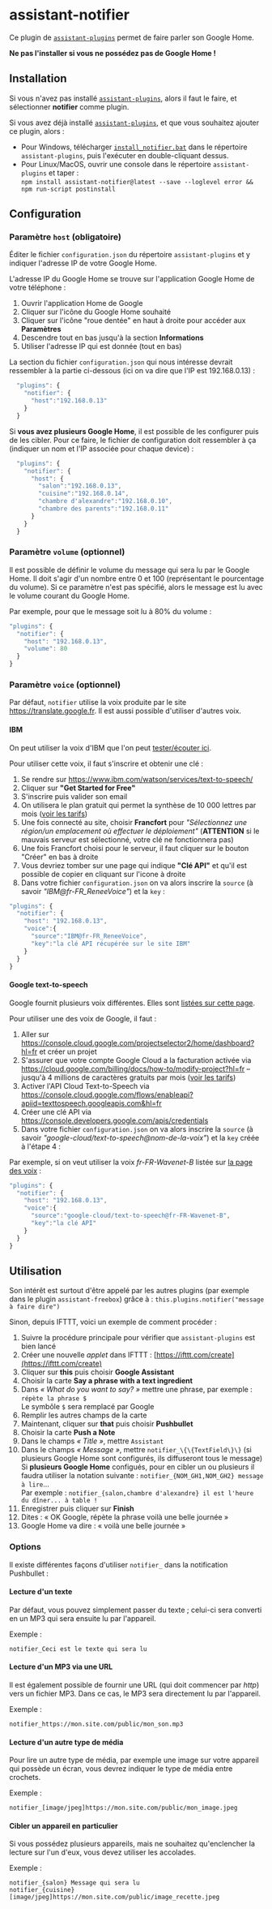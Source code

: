 # assistant-notifier

Ce plugin de [`assistant-plugins`](https://aymkdn.github.io/assistant-plugins/) permet de faire parler son Google Home.

**Ne pas l'installer si vous ne possédez pas de Google Home !**

## Installation

Si vous n'avez pas installé [`assistant-plugins`](https://aymkdn.github.io/assistant-plugins/), alors il faut le faire, et sélectionner **notifier** comme plugin.

Si vous avez déjà installé [`assistant-plugins`](https://aymkdn.github.io/assistant-plugins/), et que vous souhaitez ajouter ce plugin, alors :
  - Pour Windows, télécharger [`install_notifier.bat`](https://github-proxy.kodono.info/?q=https://raw.githubusercontent.com/Aymkdn/assistant-notifier/master/install_notifier.bat&download=install_notifier.bat) dans le répertoire `assistant-plugins`, puis l'exécuter en double-cliquant dessus.  
  - Pour Linux/MacOS, ouvrir une console dans le répertoire `assistant-plugins` et taper :  
  `npm install assistant-notifier@latest --save --loglevel error && npm run-script postinstall`

## Configuration

### Paramètre `host` (obligatoire)

Éditer le fichier `configuration.json` du répertoire `assistant-plugins` et y indiquer l'adresse IP de votre Google Home.

L'adresse IP du Google Home se trouve sur l'application Google Home de votre téléphone :

  1. Ouvrir l'application Home de Google  
  2. Cliquer sur l'icône du Google Home souhaité  
  3. Cliquer sur l'icône "roue dentée" en haut à droite pour accéder aux **Paramètres**  
  5. Descendre tout en bas jusqu'à la section **Informations**  
  6. Utiliser l'adresse IP qui est donnée (tout en bas)
  
La section du fichier `configuration.json` qui nous intéresse devrait ressembler à la partie ci-dessous (ici on va dire que l'IP est 192.168.0.13) :
```javascript
  "plugins": {
    "notifier": {
      "host":"192.168.0.13"
    }
  }
```

Si **vous avez plusieurs Google Home**, il est possible de les configurer puis de les cibler. Pour ce faire, le fichier de configuration doit ressembler à ça (indiquer un nom et l'IP associée pour chaque device) :
```javascript
  "plugins": {
    "notifier": {
      "host": {
        "salon":"192.168.0.13",
        "cuisine":"192.168.0.14",
        "chambre d'alexandre":"192.168.0.10",
        "chambre des parents":"192.168.0.11"
      }
    }
  }
```

### Paramètre `volume` (optionnel)

Il est possible de définir le volume du message qui sera lu par le Google Home. Il doit s'agir d'un nombre entre 0 et 100 (représentant le pourcentage du volume). Si ce paramètre n'est pas spécifié, alors le message est lu avec le volume courant du Google Home.

Par exemple, pour que le message soit lu à 80% du volume : 
```javascript
"plugins": {
  "notifier": {
    "host": "192.168.0.13",
    "volume": 80
  }
}
```

### Paramètre `voice` (optionnel)

Par défaut, `notifier` utilise la voix produite par le site https://translate.google.fr. Il est aussi possible d'utiliser d'autres voix.

#### IBM

On peut utiliser la voix d'IBM que l'on peut [tester/écouter ici](https://text-to-speech-demo.ng.bluemix.net/).

Pour utiliser cette voix, il faut s'inscrire et obtenir une clé :
  1. Se rendre sur https://www.ibm.com/watson/services/text-to-speech/
  2. Cliquer sur **"Get Started for Free"**
  3. S'inscrire puis valider son email
  4. On utilisera le plan gratuit qui permet la synthèse de 10 000 lettres par mois ([voir les tarifs](https://www.ibm.com/cloud/watson-text-to-speech/pricing))
  5. Une fois connecté au site, choisir **Francfort** pour *"Sélectionnez une région/un emplacement où effectuer le déploiement"* (**ATTENTION** si le mauvais serveur est sélectionné, votre clé ne fonctionnera pas)
  6. Une fois Francfort choisi pour le serveur, il faut cliquer sur le bouton "Créer" en bas à droite
  7. Vous devriez tomber sur une page qui indique **"Clé API"** et qu'il est possible de copier en cliquant sur l'icone à droite
  8. Dans votre fichier `configuration.json` on va alors inscrire la `source` (à savoir *"IBM@fr-FR_ReneeVoice"*) et la `key` :

```javascript
"plugins": {
  "notifier": {
    "host": "192.168.0.13",
    "voice":{
      "source":"IBM@fr-FR_ReneeVoice",
      "key":"la clé API récupérée sur le site IBM"
    }
  }
}
```

#### Google text-to-speech

Google fournit plusieurs voix différentes. Elles sont [listées sur cette page](https://cloud.google.com/text-to-speech/docs/voices?hl=fr).

Pour utiliser une des voix de Google, il faut :
  1. Aller sur https://console.cloud.google.com/projectselector2/home/dashboard?hl=fr et créer un projet
  2. S'assurer que votre compte Google Cloud a la facturation activée via https://cloud.google.com/billing/docs/how-to/modify-project?hl=fr – jusqu'à 4 millions de caractères gratuits par mois ([voir les tarifs](https://cloud.google.com/text-to-speech/pricing?hl=fr))
  3. Activer l'API Cloud Text-to-Speech via https://console.cloud.google.com/flows/enableapi?apiid=texttospeech.googleapis.com&hl=fr
  4. Créer une clé API via https://console.developers.google.com/apis/credentials
  5. Dans votre fichier `configuration.json` on va alors inscrire la `source` (à savoir *"google-cloud/text-to-speech@nom-de-la-voix"*) et la `key` créée à l'étape 4 :

Par exemple, si on veut utiliser la voix *fr-FR-Wavenet-B* listée sur [la page des voix](https://cloud.google.com/text-to-speech/docs/voices?hl=fr) :
```javascript
"plugins": {
  "notifier": {
    "host": "192.168.0.13",
    "voice":{
      "source":"google-cloud/text-to-speech@fr-FR-Wavenet-B",
      "key":"la clé API"
    }
  }
}
```

## Utilisation

Son intérêt est surtout d'être appelé par les autres plugins (par exemple dans le plugin `assistant-freebox`) grâce à : `this.plugins.notifier("message à faire dire")`

Sinon, depuis IFTTT, voici un exemple de comment procéder :

  1. Suivre la procédure principale pour vérifier que `assistant-plugins` est bien lancé  
  2. Créer une nouvelle *applet* dans IFTTT : [https://ifttt.com/create](https://ifttt.com/create)  
  3. Cliquer sur **this** puis choisir **Google Assistant**  
  4. Choisir la carte **Say a phrase with a text ingredient**  
  5. Dans *« What do you want to say? »* mettre une phrase, par exemple : `répète la phrase $`  
     Le symbôle `$` sera remplacé par Google  
  6. Remplir les autres champs de la carte  
  7. Maintenant, cliquer sur **that** puis choisir **Pushbullet**  
  8. Choisir la carte **Push a Note**  
  9. Dans le champs *« Title »*, mettre `Assistant`  
  10. Dans le champs *« Message »*, mettre `notifier_\{\{TextField\}\}` (si plusieurs Google Home sont configurés, ils diffuseront tous le message)  
      Si **plusieurs Google Home** configués, pour en cibler un ou plusieurs il faudra utiliser la notation suivante : `notifier_{NOM_GH1,NOM_GH2} message à lire`...  
      Par exemple : `notifier_{salon,chambre d'alexandre} il est l'heure du dîner... à table !`  
  11. Enregistrer puis cliquer sur **Finish**  
  12. Dites : « OK Google, répète la phrase voilà une belle journée »  
  13. Google Home va dire : « voilà une belle journée »  

### Options

Il existe différentes façons d'utiliser `notifier_` dans la notification Pushbullet : 

#### Lecture d'un texte

Par défaut, vous pouvez simplement passer du texte ; celui-ci sera converti en un MP3 qui sera ensuite lu par l'appareil.

Exemple :
```
notifier_Ceci est le texte qui sera lu
```

#### Lecture d'un MP3 via une URL

Il est également possible de fournir une URL (qui doit commencer par _http_) vers un fichier MP3. Dans ce cas, le MP3 sera directement lu par l'appareil.

Exemple :
```
notifier_https://mon.site.com/public/mon_son.mp3
```

#### Lecture d'un autre type de média

Pour lire un autre type de média, par exemple une image sur votre appareil qui possède un écran, vous devrez indiquer le type de média entre crochets.

Exemple :
```
notifier_[image/jpeg]https://mon.site.com/public/mon_image.jpeg
```

#### Cibler un appareil en particulier

Si vous possédez plusieurs appareils, mais ne souhaitez qu'enclencher la lecture sur l'un d'eux, vous devez utiliser les accolades.

Exemple :
```
notifier_{salon} Message qui sera lu
notifier_{cuisine}[image/jpeg]https://mon.site.com/public/image_recette.jpeg
```
